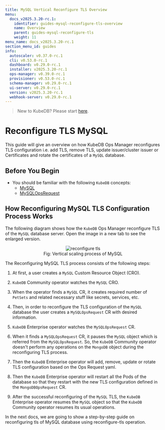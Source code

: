 ```yaml
---
title: MySQL Vertical Reconfigure TLS Overview
menu:
  docs_v2025.3.20-rc.1:
    identifier: guides-mysql-reconfigure-tls-overview
    name: Overview
    parent: guides-mysql-reconfigure-tls
    weight: 11
menu_name: docs_v2025.3.20-rc.1
section_menu_id: guides
info:
  autoscaler: v0.37.0-rc.1
  cli: v0.53.0-rc.1
  dashboard: v0.29.0-rc.1
  installer: v2025.3.20-rc.1
  ops-manager: v0.39.0-rc.1
  provisioner: v0.53.0-rc.1
  schema-manager: v0.29.0-rc.1
  ui-server: v0.29.0-rc.1
  version: v2025.3.20-rc.1
  webhook-server: v0.29.0-rc.1
---
```


> New to KubeDB? Please start [here](/docs/v2025.3.20-rc.1/README).

# Reconfigure TLS MySQL

This guide will give an overview on how KubeDB Ops Manager reconfigures TLS configuration i.e. add TLS, remove TLS, update issuer/cluster issuer or Certificates and rotate the certificates of a `MySQL` database.

## Before You Begin

- You should be familiar with the following `KubeDB` concepts:
  - [MySQL](/docs/v2025.3.20-rc.1/guides/mysql/concepts/database/)
  - [MySQLOpsRequest](/docs/v2025.3.20-rc.1/guides/mysql/concepts/opsrequest/)

## How Reconfiguring MySQL TLS Configuration Process Works

The following diagram shows how the `KubeDB` Ops Manager reconfigure TLS of  the `MySQL` database server. Open the image in a new tab to see the enlarged version.

<figure align="center">
  <img alt="reconfigure tls " src="/docs/v2025.3.20-rc.1/guides/mysql/reconfigure-tls/overview/images/reconfigure-tls.jpg">
<figcaption align="center">Fig: Vertical scaling process of MySQL</figcaption>
</figure>

The Reconfiguring MySQL TLS process consists of the following steps:

1. At first, a user creates a `MySQL` Custom Resource Object (CRO).

2. `KubeDB` Community operator watches the `MySQL` CRO.

3. When the operator finds a `MySQL` CR, it creates required number of `PetSets` and related necessary stuff like secrets, services, etc.

4. Then, in order to reconfigure the TLS configuration of the `MySQL` database the user creates a `MySQLOpsRequest` CR with desired information.

5. `KubeDB` Enterprise operator watches the `MySQLOpsRequest` CR.

6. When it finds a `MySQLOpsRequest` CR, it pauses the `MySQL` object which is referred from the `MySQLOpsRequest`. So, the `KubeDB` Community operator doesn't perform any operations on the `MongoDB` object during the reconfiguring TLS process.

7. Then the `KubeDB` Enterprise operator will add, remove, update or rotate TLS configuration based on the Ops Request yaml.

8. Then the `KubeDB` Enterprise operator will restart all the Pods of the database so that they restart with the new TLS configuration defined in the `MongoDBOpsRequest` CR.

9. After the successful reconfiguring of the `MySQL` TLS, the `KubeDB` Enterprise operator resumes the `MySQL` object so that the `KubeDB` Community operator resumes its usual operations.


In the next docs, we are going to show a step-by-step guide on reconfiguring tls of MySQL database using reconfigure-tls operation.